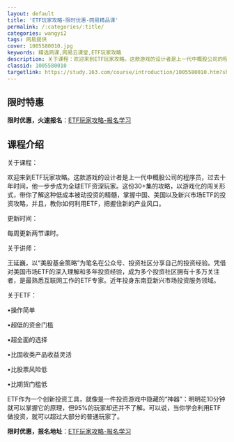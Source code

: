 ```yaml
---
layout: default
title: 'ETF玩家攻略-限时优惠-网易精品课'
permalink: /:categories/:title/
categories: wangyi2
tags: 网易提供
cover: 1005580010.jpg
keywords: 精选网课,网易云课堂,ETF玩家攻略
description: 关于课程：欢迎来到ETF玩家攻略。这款游戏的设计者是上一代中概股公司的程序员，过去十年时间，他一步步成为全球ETF资深玩
classid: 1005580010
targetlink: https://study.163.com/course/introduction/1005580010.htm?share=1&shareId=1025206652&utm_campaign=share&utm_medium=iphoneShare&utm_source=&utm_u=1025206652
---
```


## 限时特惠

**限时优惠，火速报名**：[ETF玩家攻略-报名学习](https://study.163.com/course/introduction/1005580010.htm?share=1&shareId=1025206652&utm_campaign=share&utm_medium=iphoneShare&utm_source=&utm_u=1025206652)

## 课程介绍

关于课程：

欢迎来到ETF玩家攻略。这款游戏的设计者是上一代中概股公司的程序员，过去十年时间，他一步步成为全球ETF资深玩家。这份30+集的攻略，以游戏化的闯关形式，带你了解这种低成本被动投资的精髓，掌握中国、美国以及新兴市场ETF的投资攻略，并且，教你如何利用ETF，把握住新的产业风口。



更新时间：

每周更新两节课时。



关于讲师：

王延巍，以“美股基金策略”为笔名在公众号、投资社区分享自己的投资经验。凭借对美国市场ETF的深入理解和多年投资经验，成为多个投资社区拥有十多万关注者，是最熟悉互联网工作的ETF专家。近年投身东南亚新兴市场投资服务领域。



关于ETF：

•操作简单

•超低的资金门槛

•超全面的选择

•比固收类产品收益灵活

•比股票风险低

•比期货门槛低

ETF作为一个创新投资工具，就像是一件投资游戏中隐藏的“神器”：明明花10分钟就可以掌握它的原理，但95%的玩家却还并不了解。可以说，当你学会利用ETF做投资，就可以超过大部分的普通玩家了。

**限时优惠，报名地址**：[ETF玩家攻略-报名学习](https://study.163.com/course/introduction/1005580010.htm?share=1&shareId=1025206652&utm_campaign=share&utm_medium=iphoneShare&utm_source=&utm_u=1025206652)

